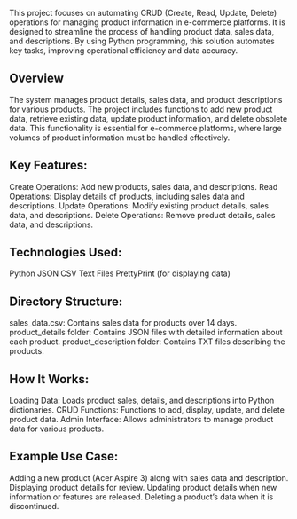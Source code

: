 This project focuses on automating CRUD (Create, Read, Update, Delete) operations for managing product information in e-commerce platforms. It is designed to streamline the process of handling product data, sales data, and descriptions. By using Python programming, this solution automates key tasks, improving operational efficiency and data accuracy.

## Overview
The system manages product details, sales data, and product descriptions for various products. The project includes functions to add new product data, retrieve existing data, update product information, and delete obsolete data. This functionality is essential for e-commerce platforms, where large volumes of product information must be handled effectively.

## Key Features:
Create Operations: Add new products, sales data, and descriptions.
Read Operations: Display details of products, including sales data and descriptions.
Update Operations: Modify existing product details, sales data, and descriptions.
Delete Operations: Remove product details, sales data, and descriptions.

## Technologies Used:
Python
JSON
CSV
Text Files
PrettyPrint (for displaying data)

## Directory Structure:
sales_data.csv: Contains sales data for products over 14 days.
product_details folder: Contains JSON files with detailed information about each product.
product_description folder: Contains TXT files describing the products.

## How It Works:
Loading Data: Loads product sales, details, and descriptions into Python dictionaries.
CRUD Functions: Functions to add, display, update, and delete product data.
Admin Interface: Allows administrators to manage product data for various products.

## Example Use Case:
Adding a new product (Acer Aspire 3) along with sales data and description.
Displaying product details for review.
Updating product details when new information or features are released.
Deleting a product’s data when it is discontinued.

